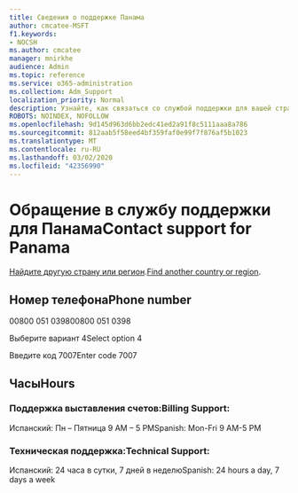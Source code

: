 ```yaml
---
title: Сведения о поддержке Панама
author: cmcatee-MSFT
f1.keywords:
- NOCSH
ms.author: cmcatee
manager: mnirkhe
audience: Admin
ms.topic: reference
ms.service: o365-administration
ms.collection: Adm_Support
localization_priority: Normal
description: Узнайте, как связаться со службой поддержки для вашей страны или региона.
ROBOTS: NOINDEX, NOFOLLOW
ms.openlocfilehash: 9d145d963d6bb2edc41ed2a91f8c5111aaa8a786
ms.sourcegitcommit: 812aab5f58eed4bf359faf0e99f7f876af5b1023
ms.translationtype: MT
ms.contentlocale: ru-RU
ms.lasthandoff: 03/02/2020
ms.locfileid: "42356990"
---
```

# <a name="contact-support-for-panama"></a><span data-ttu-id="53d34-103">Обращение в службу поддержки для Панама</span><span class="sxs-lookup"><span data-stu-id="53d34-103">Contact support for Panama</span></span>

<span data-ttu-id="53d34-104">[Найдите другую страну или регион](../contact-support-for-business-products.md).</span><span class="sxs-lookup"><span data-stu-id="53d34-104">[Find another country or region](../contact-support-for-business-products.md).</span></span>

## <a name="phone-number"></a><span data-ttu-id="53d34-105">Номер телефона</span><span class="sxs-lookup"><span data-stu-id="53d34-105">Phone number</span></span>
<span data-ttu-id="53d34-106">00800 051 0398</span><span class="sxs-lookup"><span data-stu-id="53d34-106">00800 051 0398</span></span>

<span data-ttu-id="53d34-107">Выберите вариант 4</span><span class="sxs-lookup"><span data-stu-id="53d34-107">Select option 4</span></span>

<span data-ttu-id="53d34-108">Введите код 7007</span><span class="sxs-lookup"><span data-stu-id="53d34-108">Enter code 7007</span></span>

## <a name="hours"></a><span data-ttu-id="53d34-109">Часы</span><span class="sxs-lookup"><span data-stu-id="53d34-109">Hours</span></span>
### <a name="billing-support"></a><span data-ttu-id="53d34-110">Поддержка выставления счетов:</span><span class="sxs-lookup"><span data-stu-id="53d34-110">Billing Support:</span></span>

<span data-ttu-id="53d34-111">Испанский: Пн – Пятница 9 AM – 5 PM</span><span class="sxs-lookup"><span data-stu-id="53d34-111">Spanish: Mon-Fri 9 AM-5 PM</span></span>

### <a name="technical-support"></a><span data-ttu-id="53d34-112">Техническая поддержка:</span><span class="sxs-lookup"><span data-stu-id="53d34-112">Technical Support:</span></span>

<span data-ttu-id="53d34-113">Испанский: 24 часа в сутки, 7 дней в неделю</span><span class="sxs-lookup"><span data-stu-id="53d34-113">Spanish: 24 hours a day, 7 days a week</span></span>
